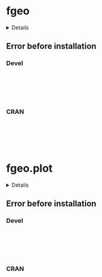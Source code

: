 # fgeo

<details>

* Version: 
* Source code: ???
* URL: https://github.com/forestgeo/fgeo.analyze
* BugReports: https://github.com/forestgeo/fgeo.analyze/issues
* Number of recursive dependencies: 0

Run `revdep_details(,"")` for more info

</details>

## Error before installation

### Devel

```






```
### CRAN

```






```
# fgeo.plot

<details>

* Version: 
* Source code: ???
* URL: https://github.com/forestgeo/fgeo.analyze
* BugReports: https://github.com/forestgeo/fgeo.analyze/issues
* Number of recursive dependencies: 0

Run `revdep_details(,"")` for more info

</details>

## Error before installation

### Devel

```






```
### CRAN

```






```
